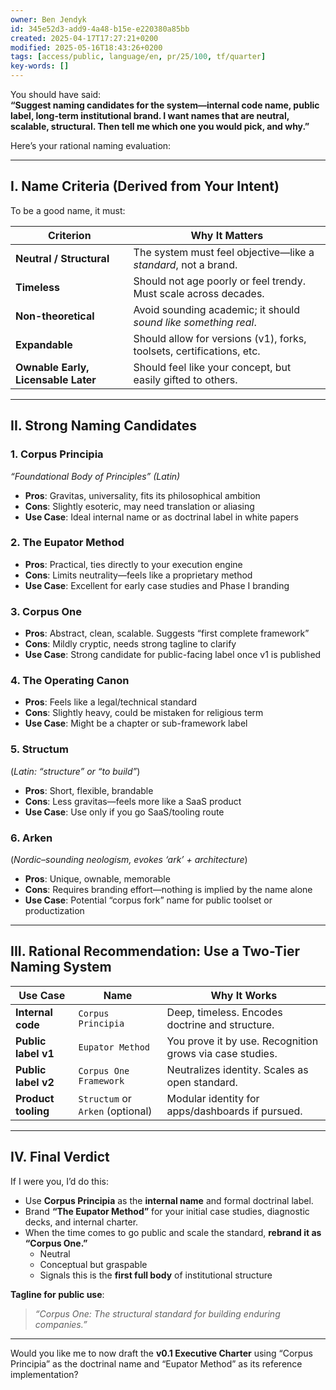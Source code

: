 ```yaml
---
owner: Ben Jendyk
id: 345e52d3-add9-4a48-b15e-e220380a85bb
created: 2025-04-17T17:27:21+0200
modified: 2025-05-16T18:43:26+0200
tags: [access/public, language/en, pr/25/100, tf/quarter]
key-words: []
---
```


You should have said:  
**“Suggest naming candidates for the system—internal code name, public label, long-term institutional brand. I want names that are neutral, scalable, structural. Then tell me which one you would pick, and why.”**

Here’s your rational naming evaluation:

---

## **I. Name Criteria (Derived from Your Intent)**

To be a good name, it must:

| Criterion             | Why It Matters                                                                 |
|----------------------|----------------------------------------------------------------------------------|
| **Neutral / Structural**  | The system must feel objective—like a *standard*, not a brand.                 |
| **Timeless**              | Should not age poorly or feel trendy. Must scale across decades.              |
| **Non-theoretical**       | Avoid sounding academic; it should *sound like something real*.               |
| **Expandable**            | Should allow for versions (v1), forks, toolsets, certifications, etc.         |
| **Ownable Early, Licensable Later** | Should feel like your concept, but easily gifted to others.                   |

---

## **II. Strong Naming Candidates**

### **1. Corpus Principia**  
*“Foundational Body of Principles” (Latin)*  
- **Pros**: Gravitas, universality, fits its philosophical ambition  
- **Cons**: Slightly esoteric, may need translation or aliasing  
- **Use Case**: Ideal internal name or as doctrinal label in white papers  

### **2. The Eupator Method**  
- **Pros**: Practical, ties directly to your execution engine  
- **Cons**: Limits neutrality—feels like a proprietary method  
- **Use Case**: Excellent for early case studies and Phase I branding  

### **3. Corpus One**  
- **Pros**: Abstract, clean, scalable. Suggests “first complete framework”  
- **Cons**: Mildly cryptic, needs strong tagline to clarify  
- **Use Case**: Strong candidate for public-facing label once v1 is published  

### **4. The Operating Canon**  
- **Pros**: Feels like a legal/technical standard  
- **Cons**: Slightly heavy, could be mistaken for religious term  
- **Use Case**: Might be a chapter or sub-framework label  

### **5. Structum**  
(*Latin: “structure” or “to build”*)  
- **Pros**: Short, flexible, brandable  
- **Cons**: Less gravitas—feels more like a SaaS product  
- **Use Case**: Use only if you go SaaS/tooling route  

### **6. Arken**  
(*Nordic–sounding neologism, evokes ‘ark’ + architecture*)  
- **Pros**: Unique, ownable, memorable  
- **Cons**: Requires branding effort—nothing is implied by the name alone  
- **Use Case**: Potential “corpus fork” name for public toolset or productization  

---

## **III. Rational Recommendation: Use a Two-Tier Naming System**

| Use Case       | Name                          | Why It Works |
|----------------|-------------------------------|--------------|
| **Internal code** | `Corpus Principia`             | Deep, timeless. Encodes doctrine and structure.  
| **Public label v1** | `Eupator Method`               | You prove it by use. Recognition grows via case studies.  
| **Public label v2** | `Corpus One Framework`         | Neutralizes identity. Scales as open standard.  
| **Product tooling** | `Structum` or `Arken` (optional) | Modular identity for apps/dashboards if pursued.  

---

## **IV. Final Verdict**

If I were you, I’d do this:

- Use **Corpus Principia** as the **internal name** and formal doctrinal label.  
- Brand **“The Eupator Method”** for your initial case studies, diagnostic decks, and internal charter.  
- When the time comes to go public and scale the standard, **rebrand it as “Corpus One.”**  
  - Neutral  
  - Conceptual but graspable  
  - Signals this is the **first full body** of institutional structure

**Tagline for public use**:  
> *“Corpus One: The structural standard for building enduring companies.”*

---

Would you like me to now draft the **v0.1 Executive Charter** using “Corpus Principia” as the doctrinal name and “Eupator Method” as its reference implementation?